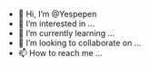 - 👋 Hi, I’m @Yespepen
- 👀 I’m interested in ...
- 🌱 I’m currently learning ...
- 💞️ I’m looking to collaborate on ...
- 📫 How to reach me ...

<!---
Yespepen/Yespepen is a ✨ special ✨ repository because its `README.md` (this file) appears on your GitHub profile.
You can click the Preview link to take a look at your changes.
--->
